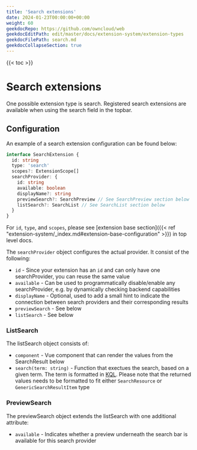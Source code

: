 ```yaml
---
title: 'Search extensions'
date: 2024-01-23T00:00:00+00:00
weight: 60
geekdocRepo: https://github.com/owncloud/web
geekdocEditPath: edit/master/docs/extension-system/extension-types
geekdocFilePath: search.md
geekdocCollapseSection: true
---
```


{{< toc >}}

# Search extensions

One possible extension type is search. Registered search extensions are available when using the search field in the topbar.

## Configuration

An example of a search extension configuration can be found below:

```typescript
interface SearchExtension {
  id: string
  type: 'search'
  scopes?: ExtensionScope[]
  searchProvider: {
    id: string
    available: boolean
    displayName?: string
    previewSearch?: SearchPreview // See SearchPreview section below
    listSearch?: SearchList // See SearchList section below
  }
}
```

For `id`, `type`, and `scopes`, please see [extension base section]({{< ref "extension-system/_index.md#extension-base-configuration" >}}) in top level docs.

The `searchProvider` object configures the actual provider. It consist of the following:
- `id` - Since your extension has an `id` and can only have one searchProvider, you can reuse the same value
- `available` - Can be used to programmatically disable/enable any searchProvider, e.g. by dynamically checking backend capabilities
- `displayName` - Optional, used to add a small hint to indicate the connection between search providers and their corresponding results
- `previewSearch` - See below
- `listSearch` - See below


### ListSearch

The listSearch object consists of:

- `component` - Vue component that can render the values from the SearchResult below
- `search(term: string)` - Function that exectues the search, based on a given term. The term is formatted in [KQL](https://owncloud.dev/services/search/#query-language). Please note that the returned values needs to be formatted to fit either `SearchResource`  or `GenericSearchResultItem` type

### PreviewSearch

The previewSearch object extends the listSearch with one additional attribute:

- `available` - Indicates whether a preview underneath the search bar is available for this search provider
